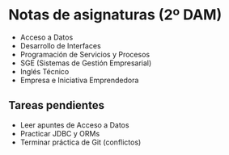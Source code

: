 # Notas de asignaturas (2º DAM)
- Acceso a Datos
- Desarrollo de Interfaces
- Programación de Servicios y Procesos
- SGE (Sistemas de Gestión Empresarial)
- Inglés Técnico
- Empresa e Iniciativa Emprendedora

## Tareas pendientes
- Leer apuntes de Acceso a Datos
- Practicar JDBC y ORMs
- Terminar práctica de Git (conflictos)
